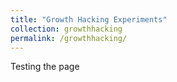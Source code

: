 ```yaml
---
title: "Growth Hacking Experiments"
collection: growthhacking
permalink: /growthhacking/
---
```

Testing the page
